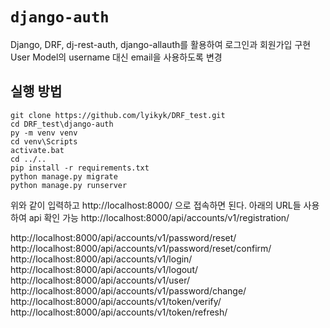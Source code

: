 # `django-auth`

Django, DRF, dj-rest-auth, django-allauth를 활용하여 로그인과 회원가입 구현
User Model의 username 대신 email을 사용하도록 변경

## 실행 방법

```
git clone https://github.com/lyikyk/DRF_test.git
cd DRF_test\django-auth
py -m venv venv
cd venv\Scripts
activate.bat
cd ../..
pip install -r requirements.txt
python manage.py migrate
python manage.py runserver
```

위와 같이 입력하고 http://localhost:8000/ 으로 접속하면 된다.
아래의 URL들 사용하여 api 확인 가능
http://localhost:8000/api/accounts/v1/registration/

http://localhost:8000/api/accounts/v1/password/reset/
http://localhost:8000/api/accounts/v1/password/reset/confirm/
http://localhost:8000/api/accounts/v1/login/
http://localhost:8000/api/accounts/v1/logout/
http://localhost:8000/api/accounts/v1/user/
http://localhost:8000/api/accounts/v1/password/change/
http://localhost:8000/api/accounts/v1/token/verify/
http://localhost:8000/api/accounts/v1/token/refresh/
